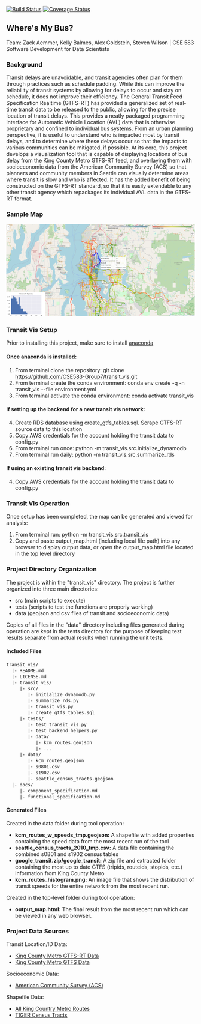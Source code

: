 [![Build Status](https://travis-ci.org/CSE583-Group7/transit_vis.svg?branch=main)](https://travis-ci.org/CSE583-Group7/transit_vis)
[![Coverage Status](https://coveralls.io/repos/github/CSE583-Group7/transit_vis/badge.svg?branch=main)](https://coveralls.io/github/CSE583-Group7/transit_vis?branch=main)
## Where's My Bus?
Team: Zack Aemmer, Kelly Balmes, Alex Goldstein, Steven Wilson | CSE 583 Software Development for Data Scientists

### Background
Transit delays are unavoidable, and transit agencies often plan for them through practices such as schedule padding. While this can improve the reliability of transit systems by allowing for delays to occur and stay on schedule, it does not improve their efficiency. The General Transit Feed Specification Realtime (GTFS-RT) has provided a generalized set of real-time transit data to be released to the public, allowing for the precise location of transit delays. This provides a neatly packaged programming interface for Automatic Vehicle Location (AVL) data that is otherwise proprietary and confined to individual bus systems. From an urban planning perspective, it is useful to understand who is impacted most by transit delays, and to determine where these delays occur so that the impacts to various communities can be mitigated, if possible. At its core, this project develops a visualization tool that is capable of displaying locations of bus delay from the King County Metro GTFS-RT feed, and overlaying them with socioeconomic data from the American Community Survey (ACS) so that planners and community members in Seattle can visually determine areas where transit is slow and who is affected. It has the added benefit of being constructed on the GTFS-RT standard, so that it is easily extendable to any other transit agency which repackages its individual AVL data in the GTFS-RT format.

### Sample Map
![Screenshot of Sample Map with Speed and Socioeconomic Data](example_output.png?raw=true "Example of Tool Output")

### Transit Vis Setup
Prior to installing this project, make sure to install [anaconda](https://anaconda.org/)

#### Once anaconda is installed:
1. From terminal clone the repository: git clone https://github.com/CSE583-Group7/transit_vis.git
2. From terminal create the conda environment: conda env create -q -n transit_vis --file environment.yml
3. From terminal activate the conda environment: conda activate transit_vis

#### If setting up the backend for a new transit vis network:
4. Create RDS database using create_gtfs_tables.sql. Scrape GTFS-RT source data to this location  
5. Copy AWS credentials for the account holding the transit data to config.py
6. From terminal run once: python -m transit_vis.src.initialize_dynamodb
7. From terminal run daily: python -m transit_vis.src.summarize_rds

#### If using an existing transit vis backend:
4. Copy AWS credentials for the account holding the transit data to config.py

### Transit Vis Operation
Once setup has been completed, the map can be generated and viewed for analysis:
1. From terminal run: python -m transit_vis.src.transit_vis
2. Copy and paste output_map.html (including local file path) into any browser to display output data, or open the output_map.html file located in the top level directory 

### Project Directory Organization
The project is within the "transit_vis" directory. The project is further organized into three main directories:
* src (main scripts to execute)
* tests (scripts to test the functions are properly working)
* data (geojson and csv files of transit and socioeconomic data)

Copies of all files in the "data" directory including files generated during operation are kept in the tests directory for the purpose of keeping test results separate from actual results when running the unit tests.

#### Included Files
```
transit_vis/
  |- README.md
  |- LICENSE.md
  |- transit_vis/  
     |- src/
        |- initialize_dynamodb.py
        |- summarize_rds.py
        |- transit_vis.py
        |- create_gtfs_tables.sql
     |- tests/
        |- test_transit_vis.py
        |- test_backend_helpers.py
        |- data/
           |- kcm_routes.geojson
           |- ...
     |- data/
        |- kcm_routes.geojson
        |- s0801.csv
        |- s1902.csv
        |- seattle_census_tracts.geojson
  |- docs/
     |- component_specification.md
     |- functional_specification.md 
```
#### Generated Files
Created in the data folder during tool operation:
* **kcm_routes_w_speeds_tmp.geojson:** A shapefile with added properties containing the speed data from the most recent run of the tool
* **seattle_census_tracts_2010_tmp.csv:** A data file containing the combined s0801 and s1902 census tables
* **google_transit.zip/google_transit:** A zip file and extracted folder containing the most up to date GTFS (tripids, routeids, stopids, etc.) information from King County Metro
* **kcm_routes_histogram.png:** An image file that shows the distribution of transit speeds for the entire network from the most recent run.

Created in the top-level folder during tool operation:
* **output_map.html:** The final result from the most recent run which can be viewed in any web browser.

### Project Data Sources
Transit Location/ID Data:
* [King County Metro GTFS-RT Data](http://developer.onebusaway.org/modules/onebusaway-application-modules/current/api/where/index.html)
* [King County Metro GTFS Data](http://metro.kingcounty.gov/gtfs/)

Socioeconomic Data:
* [American Community Survey (ACS)](https://www.census.gov/programs-surveys/acs/data.html)

Shapefile Data:
* [All King Country Metro Routes](https://www5.kingcounty.gov/sdc/TOC.aspx?agency=transit)
* [TIGER Census Tracts](https://www.census.gov/geographies/mapping-files/time-series/geo/tiger-line-file.html)